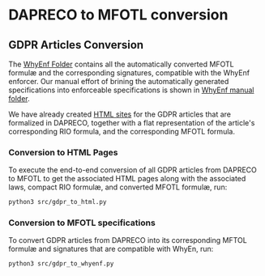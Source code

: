 # DAPRECO to MFOTL conversion

## GDPR Articles Conversion

The [WhyEnf Folder](whyenf_files) contains all the automatically converted MFOTL formulæ and the corresponding signatures, compatible with the WhyEnf enforcer.
Our manual effort of brining the automatically generated specifications into enforceable specifications is shown in [WhyEnf manual folder](whyenf_files_manual).

We have already created [HTML sites](html_parsing/html) for the GDPR articles that are formalized in DAPRECO, together with a flat representation of the article's corresponding RIO formula, and the corresponding MFOTL formula.

### Conversion to HTML Pages

To execute the end-to-end conversion of all GDPR articles from DAPRECO to MFOTL to get the associated HTML pages along with the associated laws, compact RIO formulæ, and converted MFOTL formulæ, run:

```bash
python3 src/gdpr_to_html.py
```
### Conversion to MFOTL specifications
To convert GDPR articles from DAPRECO into its corresponding MFTOL formulæ and signatures that are compatible with WhyEn, run:

```bash
python3 src/gdpr_to_whyenf.py
```
